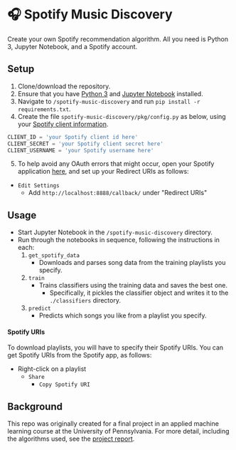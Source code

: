 # 🎧 Spotify Music Discovery

Create your own Spotify recommendation algorithm. All you need is Python 3, 
Jupyter Notebook, and a Spotify account. 

## Setup

1. Clone/download the repository.
2. Ensure that you have [Python 3](https://www.python.org/downloads/) and 
[Jupyter Notebook](https://jupyter.org/install) installed.
3. Navigate to `/spotify-music-discovery` and run `pip install -r requirements.txt`.
4. Create the file `spotify-music-discovery/pkg/config.py` as below, using 
your [Spotify client information](https://developer.spotify.com/documentation/general/guides/app-settings/#register-your-app).
  ```python
  CLIENT_ID = 'your Spotify client id here'
  CLIENT_SECRET = 'your Spotify client secret here'
  CLIENT_USERNAME = 'your Spotify username here'
  ```
5. To help avoid any OAuth errors that might occur, open your Spotify 
application [here](https://developer.spotify.com/dashboard/applications), and 
set up your Redirect URIs as follows:
  - `Edit Settings`
    - Add `http://localhost:8888/callback/` under "Redirect URIs"

## Usage

- Start Jupyter Notebook in the `/spotify-music-discovery` directory.
- Run through the notebooks in sequence, following the instructions in each:
  1. `get_spotify_data`
      - Downloads and parses song data from the training playlists you specify.
  2. `train`
      - Trains classifiers using the training data and saves the best one.
        - Specifically, it pickles the classifier object and writes it to the `./classifiers` directory.
  3. `predict`
      - Predicts which songs you like from a playlist you specify.

#### Spotify URIs

To download playlists, you will have to specify their Spotify URIs. You can get 
Spotify URIs from the Spotify app, as follows:
- Right-click on a playlist
  - `Share`
    - `Copy Spotify URI`

## Background

This repo was originally created for a final project in an applied machine
learning course at the University of Pennsylvania. For more detail, including 
the algorithms used, see the
[project report](music_discovery_using_active_learning.pdf).
